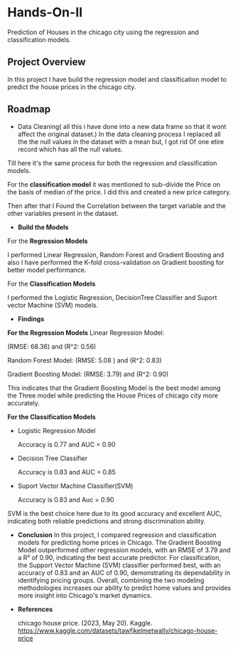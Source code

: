 
# Hands-On-II 

Prediction of Houses in the chicago city using the regression and classification models.



## Project Overview

In this project I have build the regression model and classification model to predict the house prices in the chicago city.

## Roadmap 

- Data Cleaning( all this i have done into a new data frame so that it wont affect the original dataset.)
In the data cleaning process I replaced all the the null values in the dataset with a mean but, I got rid Of one etire record which has all the null values.

Till here it's the same process for both the regression and classification models. 

For the **classification model** it was mentioned to sub-divide the Price on the basis of median of the price. I did this and created a new price category.

Then after that I Found the Correlation between the target variable and the other variables present in the dataset.

- **Build the Models**

For the **Regression Models**

I performed Linear Regression, Random Forest and Gradient Boosting and also I have performed the K-fold cross-validation on Gradient boosting for better model performance.

For the **Classification Models**

I performed the Logistic Regression, DecisionTree Classifier and Suport vector Machine (SVM) models.

- **Findings**


**For the Regression Models**
Linear Regression Model:

(RMSE: 68.36) and (R^2: 0.56)

Random Forest Model: (RMSE: 5.08 ) and (R^2: 0.83)

Gradient Boosting Model: (RMSE: 3.79) and (R^2: 0.90)

This indicates that the Gradient Boosting Model is the best model among the Three model while predicting the House Prices of chicago city more accurately.

**For the Classification Models**


- Logistic Regression Model

  Accuracy is 0.77 and AUC = 0.90

- Decision Tree Classifier

  Accuracy is 0.83 and AUC = 0.85

- Suport Vector Machine Classifier(SVM)

  Accuracy is 0.83 and Auc = 0.90

SVM is the best choice here due to its good accuracy and excellent AUC, indicating both reliable predictions and strong discrimination ability.


- **Conclusion**
In this project, I compared regression and classification models for predicting home prices in Chicago. The Gradient Boosting Model outperformed other regression models, with an RMSE of 3.79 and a R² of 0.90, indicating the best accurate predictor. For classification, the Support Vector Machine (SVM) classifier performed best, with an accuracy of 0.83 and an AUC of 0.90, demonstrating its dependability in identifying pricing groups. Overall, combining the two modeling methodologies increases our ability to predict home values and provides more insight into Chicago's market dynamics.

 
- **References**
  
  chicago house price. (2023, May 20). Kaggle. https://www.kaggle.com/datasets/tawfikelmetwally/chicago-house-price
  



